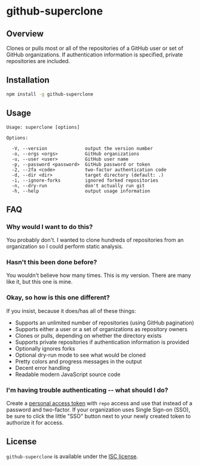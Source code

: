 # github-superclone

## Overview

Clones or pulls most or all of the repositories of a GitHub user or set of GitHub organizations.
If authentication information is specified, private repositories are included.

## Installation

```sh
npm install -g github-superclone
```

## Usage

```
Usage: superclone [options]

Options:

  -V, --version              output the version number
  -o, --orgs <orgs>          GitHub organizations
  -u, --user <user>          GitHub user name
  -p, --password <password>  GitHub password or token
  -2, --2fa <code>           two-factor authentication code
  -d, --dir <dir>            target directory (default: .)
  -i, --ignore-forks         ignored forked repositories
  -n, --dry-run              don't actually run git
  -h, --help                 output usage information
```

## FAQ

### Why would I want to do this?

You probably don't. I wanted to clone hundreds of repositories from an organization so I could perform static analysis.

### Hasn't this been done before?

You wouldn't believe how many times. This is my version. There are many like it, but this one is mine.

### Okay, so how is this one different?

If you insist, because it does/has all of these things:

- Supports an unlimited number of repositories (using GitHub pagination)
- Supports either a user or a set of organizations as repository owners
- Clones or pulls, depending on whether the directory exists
- Supports private repositories if authentication information is provided
- Optionally ignores forks
- Optional dry-run mode to see what would be cloned
- Pretty colors and progress messages in the output
- Decent error handling
- Readable modern JavaScript source code

### I'm having trouble authenticating -- what should I do?

Create a [personal access token](https://github.com/settings/tokens) with `repo` access
and use that instead of a password and two-factor.
If your organization uses Single Sign-on (SSO), be sure to click the little "SSO" button
next to your newly created token to authorize it for access.

## License

`github-superclone` is available under the [ISC license](LICENSE).
